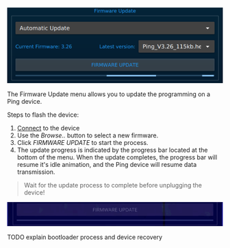 <p align="center">
    <img src="../images/viewer/firmware-update.png">
</p>

The Firmware Update menu allows you to update the programming on a Ping device.

Steps to flash the device:
1. [Connect](connection-settings) to the device
2. Use the _Browse.._ button to select a new firmware.
4. Click _FIRMWARE UPDATE_ to start the process.
5. The update progress is indicated by the progress bar located at the bottom of the menu. When the update completes, the progress bar will resume it's idle animation, and the Ping device will resume data transmission.

> Wait for the update process to complete before unplugging the device!

![Progress bar in waiting state](images/viewer/firmware-update-waiting.gif)

TODO explain bootloader process and device recovery
